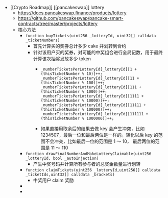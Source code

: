 - [[Crypto Roadmap]] [[pancakeswap]] lottery
	- https://docs.pancakeswap.finance/products/lottery
	- https://github.com/pancakeswap/pancake-smart-contracts/tree/master/projects/lottery
	- 核心方法
		- `function buyTickets(uint256 _lotteryId, uint32[] calldata _ticketNumbers)`
			- 首先计算买的奖券总计多少 cake 并划转到合约
			- 针对该用户买的奖券，对可能的中奖组合进行全局记数，用于最终计算该次抽奖发放多少 token
				- ```
				  _numberTicketsPerLotteryId[_lotteryId][1 + (thisTicketNumber % 10)]++;
				  _numberTicketsPerLotteryId[_lotteryId][11 + (thisTicketNumber % 100)]++;
				  _numberTicketsPerLotteryId[_lotteryId][111 + (thisTicketNumber % 1000)]++;
				  _numberTicketsPerLotteryId[_lotteryId][1111 + (thisTicketNumber % 10000)]++;
				  _numberTicketsPerLotteryId[_lotteryId][11111 + (thisTicketNumber % 100000)]++;
				  _numberTicketsPerLotteryId[_lotteryId][111111 + (thisTicketNumber % 1000000)]++;
				  ```
				- 如果直接用取余后的结果去做 key 会产生冲突，比如 1234507，最后一位和最后两位是一样的。转化以后 key 的范围不会冲突，比如最后一位的范围是 1 ～ 10， 最后两位的范围是 11 ～ 110
		- `function drawFinalNumberAndMakeLotteryClaimable(uint256 _lotteryId, bool _autoInjection)`
			- 产生中奖号码并计算所有参与者的总奖金数量进行划转
		- `function claimTickets(uint256 _lotteryId,uint256[] calldata _ticketIds,uint32[] calldata _brackets)`
			- 中奖用户 claim 奖励
		-
		-